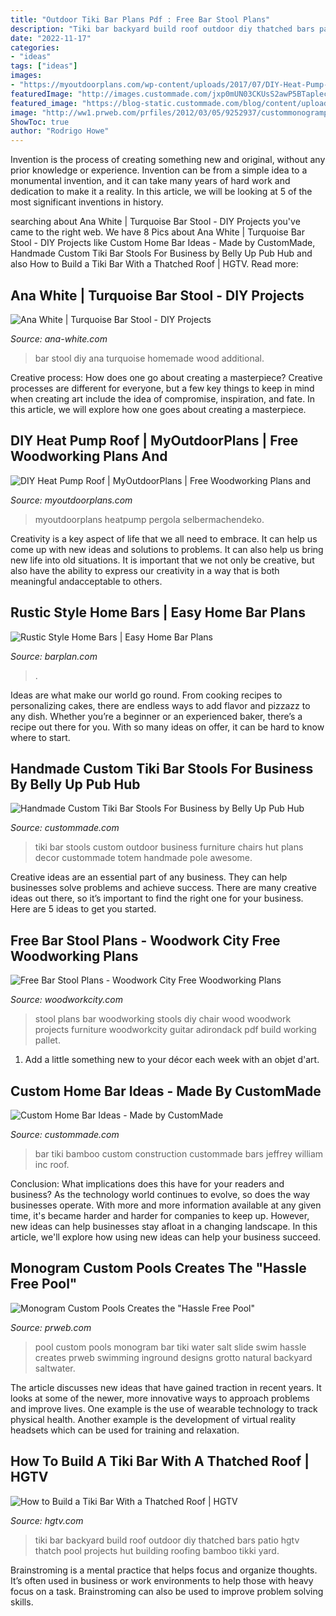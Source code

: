 ```yaml
---
title: "Outdoor Tiki Bar Plans Pdf : Free Bar Stool Plans"
description: "Tiki bar backyard build roof outdoor diy thatched bars patio hgtv thatch pool projects hut building roofing bamboo tikki yard"
date: "2022-11-17"
categories:
- "ideas"
tags: ["ideas"]
images:
- "https://myoutdoorplans.com/wp-content/uploads/2017/07/DIY-Heat-Pump-Roof.jpg"
featuredImage: "http://images.custommade.com/jxp0mUN03CKUsS2awP5BTaplecM=/custommade-photosets/34482/34482.171385.jpg"
featured_image: "https://blog-static.custommade.com/blog/content/uploads/2014/04/BixWDydNSAu1BJIBWJMo_Bamboo-Tiki-Bar-by-Jeffrey-William-Construction-Inc.-at-CustomMade.com_.jpg"
image: "http://ww1.prweb.com/prfiles/2012/03/05/9252937/custommonogrampool.jpg"
ShowToc: true
author: "Rodrigo Howe"
---
```



Invention is the process of creating something new and original, without any prior knowledge or experience. Invention can be from a simple idea to a monumental invention, and it can take many years of hard work and dedication to make it a reality. In this article, we will be looking at 5 of the most significant inventions in history.

	

		
searching about Ana White | Turquoise Bar Stool - DIY Projects you've came to the right web. We have 8 Pics about Ana White | Turquoise Bar Stool - DIY Projects like Custom Home Bar Ideas - Made by CustomMade, Handmade Custom Tiki Bar Stools For Business by Belly Up Pub Hub and also How to Build a Tiki Bar With a Thatched Roof | HGTV. Read more:
		
    
## Ana White | Turquoise Bar Stool - DIY Projects

<img loading=lazy src="http://www.ana-white.com/sites/default/files/3154846959_1402941484.jpg" onerror="this.onerror=null;this.src='https://tse3.mm.bing.net/th?id=OIP.AuB79Xr6GkFq1Re3uR_eCwHaLW&amp;pid=15.1';" alt="Ana White | Turquoise Bar Stool - DIY Projects">

_Source: ana-white.com_

>bar stool diy ana turquoise homemade wood additional. 

	

Creative process: How does one go about creating a masterpiece?
Creative processes are different for everyone, but a few key things to keep in mind when creating art include the idea of compromise, inspiration, and fate. In this article, we will explore how one goes about creating a masterpiece.

    
## DIY Heat Pump Roof | MyOutdoorPlans | Free Woodworking Plans And

<img loading=lazy src="https://myoutdoorplans.com/wp-content/uploads/2017/07/DIY-Heat-Pump-Roof.jpg" onerror="this.onerror=null;this.src='https://tse1.mm.bing.net/th?id=OIP.uzIuyL-uC3bB_cfAHTc9dwHaLT&amp;pid=15.1';" alt="DIY Heat Pump Roof | MyOutdoorPlans | Free Woodworking Plans and">

_Source: myoutdoorplans.com_

>myoutdoorplans heatpump pergola selbermachendeko. 

	

Creativity is a key aspect of life that we all need to embrace. It can help us come up with new ideas and solutions to problems. It can also help us bring new life into old situations. It is important that we not only be creative, but also have the ability to express our creativity in a way that is both meaningful andacceptable to others.

    
## Rustic Style Home Bars | Easy Home Bar Plans

<img loading=lazy src="https://www.barplan.com/wp-content/uploads/2014/08/KG_Bar_1.jpg" onerror="this.onerror=null;this.src='https://tse1.mm.bing.net/th?id=OIP.L6YwIMAHSb7uUazyafdyagHaFj&amp;pid=15.1';" alt="Rustic Style Home Bars | Easy Home Bar Plans">

_Source: barplan.com_

>. 

	

Ideas are what make our world go round. From cooking recipes to personalizing cakes, there are endless ways to add flavor and pizzazz to any dish. Whether you’re a beginner or an experienced baker, there’s a recipe out there for you. With so many ideas on offer, it can be hard to know where to start.

    
## Handmade Custom Tiki Bar Stools For Business By Belly Up Pub Hub

<img loading=lazy src="http://images.custommade.com/jxp0mUN03CKUsS2awP5BTaplecM=/custommade-photosets/34482/34482.171385.jpg" onerror="this.onerror=null;this.src='https://tse2.mm.bing.net/th?id=OIP.bSnMYxATkCK_431Qb4ML7QHaFj&amp;pid=15.1';" alt="Handmade Custom Tiki Bar Stools For Business by Belly Up Pub Hub">

_Source: custommade.com_

>tiki bar stools custom outdoor business furniture chairs hut plans decor custommade totem handmade pole awesome. 

	

Creative ideas are an essential part of any business. They can help businesses solve problems and achieve success. There are many creative ideas out there, so it’s important to find the right one for your business. Here are 5 ideas to get you started.

    
## Free Bar Stool Plans - Woodwork City Free Woodworking Plans

<img loading=lazy src="http://www.woodworkcity.com/wordpress/wp-content/uploads/2012/04/bar-stool-plans-2.jpg" onerror="this.onerror=null;this.src='https://tse2.mm.bing.net/th?id=OIP.w41WBS6k9RsYRc8PhOpaygHaKA&amp;pid=15.1';" alt="Free Bar Stool Plans - Woodwork City Free Woodworking Plans">

_Source: woodworkcity.com_

>stool plans bar woodworking stools diy chair wood woodwork projects furniture woodworkcity guitar adirondack pdf build working pallet. 

	

1. Add a little something new to your décor each week with an objet d'art.

    
## Custom Home Bar Ideas - Made By CustomMade

<img loading=lazy src="https://blog-static.custommade.com/blog/content/uploads/2014/04/BixWDydNSAu1BJIBWJMo_Bamboo-Tiki-Bar-by-Jeffrey-William-Construction-Inc.-at-CustomMade.com_.jpg" onerror="this.onerror=null;this.src='https://tse3.mm.bing.net/th?id=OIP.4oSbEoYVopfdPd9nJA_stwHaFj&amp;pid=15.1';" alt="Custom Home Bar Ideas - Made by CustomMade">

_Source: custommade.com_

>bar tiki bamboo custom construction custommade bars jeffrey william inc roof. 

	

Conclusion: What implications does this have for your readers and business?
As the technology world continues to evolve, so does the way businesses operate. With more and more information available at any given time, it's became harder and harder for companies to keep up. However, new ideas can help businesses stay afloat in a changing landscape. In this article, we'll explore how using new ideas can help your business succeed.

    
## Monogram Custom Pools Creates The &quot;Hassle Free Pool&quot;

<img loading=lazy src="http://ww1.prweb.com/prfiles/2012/03/05/9252937/custommonogrampool.jpg" onerror="this.onerror=null;this.src='https://tse4.mm.bing.net/th?id=OIP.wRThmN-vqAxYzLwrEyltuwHaEK&amp;pid=15.1';" alt="Monogram Custom Pools Creates the &quot;Hassle Free Pool&quot;">

_Source: prweb.com_

>pool custom pools monogram bar tiki water salt slide swim hassle creates prweb swimming inground designs grotto natural backyard saltwater. 

	

The article discusses new ideas that have gained traction in recent years. It looks at some of the newer, more innovative ways to approach problems and improve lives. One example is the use of wearable technology to track physical health. Another example is the development of virtual reality headsets which can be used for training and relaxation.

    
## How To Build A Tiki Bar With A Thatched Roof | HGTV

<img loading=lazy src="https://hgtvhome.sndimg.com/content/dam/images/hgtv/fullset/2010/2/8/1/HDSWT713_Tiki_Bar-After_s4x3.jpg.rend.hgtvcom.1280.960.suffix/1400946844087.jpeg" onerror="this.onerror=null;this.src='https://tse2.mm.bing.net/th?id=OIP.L8XfphEgPOUfY1o_4nyGtwHaFj&amp;pid=15.1';" alt="How to Build a Tiki Bar With a Thatched Roof | HGTV">

_Source: hgtv.com_

>tiki bar backyard build roof outdoor diy thatched bars patio hgtv thatch pool projects hut building roofing bamboo tikki yard. 

	

Brainstroming is a mental practice that helps focus and organize thoughts. It’s often used in business or work environments to help those with heavy focus on a task. Brainstroming can also be used to improve problem solving skills.

